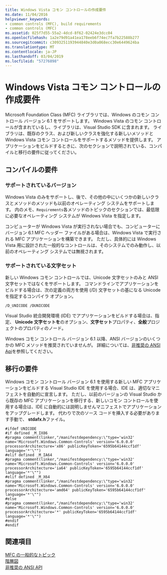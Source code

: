 ```yaml
---
title: Windows Vista コモン コントロールの作成要件
ms.date: 11/04/2016
helpviewer_keywords:
- common controls (MFC), build requirements
- common controls (MFC)
ms.assetid: 025f7d55-55a2-4dcd-8f62-02424e3dcc04
ms.openlocfilehash: 1a2e79d91a41ea178eeb6f74ec7fa7b22588b277
ms.sourcegitcommit: c3093251193944840e3d0a068ecc30e6449624ba
ms.translationtype: MT
ms.contentlocale: ja-JP
ms.lasthandoff: 03/04/2019
ms.locfileid: "57276898"
---
```

# <a name="build-requirements-for-windows-vista-common-controls"></a>Windows Vista コモン コントロールの作成要件

Microsoft Foundation Class (MFC) ライブラリでは、Windows のコモン コントロール バージョン 6.1 をサポートします。 Windows Vista のコモン コントロールが含まれているし、ライブラリは、Visual Studio SDK に含まれます。 ライブラリは、既存のクラス、および新しいクラスを強化する新しいメソッドと Windows Vista コモン コントロールをサポートするメソッドを提供します。 アプリケーションをビルドするときに、次のセクションで説明されている、コンパイルと移行の要件に従ってください。

## <a name="compilation-requirements"></a>コンパイルの要件

### <a name="supported-versions"></a>サポートされているバージョン

Windows Vista のみをサポートし、後で、その他の中にいくつかの新しいクラスとメソッドのメソッドも以前のオペレーティング システムをサポートします。 内のメモ、`Requirements`各メソッドのトピックのセクションでは、最低限に必要なオペレーティング システムが Windows Vista を指定します。

コンピューターが Windows Vista が実行されない場合でも、コンピューターにバージョン 6.1 MFC ヘッダー ファイルがある場合は、Windows Vista で実行される MFC アプリケーションを構築できます。 ただし、具体的には Windows Vista 用に設計された一般的なコントロールは、そのシステムでのみ動作し、以前のオペレーティング システムでは無視されます。

### <a name="supported-character-sets"></a>サポートされている文字セット

新しい Windows コモン コントロールでは、Unicode 文字セットのみと ANSI 文字セットではなくをサポートします。 コマンドラインでアプリケーションをビルドする場合は、次の定義の両方を使用 (/D) 文字セットの基になる Unicode を指定するコンパイラ オプション。

```
/D_UNICODE /DUNICODE
```

Visual Studio 統合開発環境 (IDE) でアプリケーションをビルドする場合は、指定、 **Unicode 文字セットを**のオプション、**文字セット**プロパティ、**全般**プロジェクトのプロパティのノード。

Windows コモン コントロール バージョン 6.1 以降、ANSI バージョンのいくつかの MFC メソッドを推奨されていませんが。 詳細については、[非推奨の ANSI Api](../mfc/deprecated-ansi-apis.md)を参照してください。

## <a name="migration-requirements"></a>移行の要件

Windows コモン コントロール バージョン 6.1 を使用する新しい MFC アプリケーションをビルドする Visual Studio IDE を使用する場合、IDE は、適切なマニフェストを自動的に宣言します。 ただし、以前のバージョンの Visual Studio から既存の MFC アプリケーションを移行する、新しいコモン コントロールを使用する場合は、IDE に自動的には説明しませんマニフェストでアプリケーションをアップグレードします。 代わりで次のソース コードを挿入する必要があります手動で、 **stdafx.h**ファイル。

```
#ifdef UNICODE
#if defined _M_IX86
#pragma comment(linker,"/manifestdependency:\"type='win32' name='Microsoft.Windows.Common-Controls' version='6.0.0.0' processorArchitecture='x86' publicKeyToken='6595b64144ccf1df' language='*'\"")
#elif defined _M_IA64
#pragma comment(linker,"/manifestdependency:\"type='win32' name='Microsoft.Windows.Common-Controls' version='6.0.0.0' processorArchitecture='ia64' publicKeyToken='6595b64144ccf1df' language='*'\"")
#elif defined _M_X64
#pragma comment(linker,"/manifestdependency:\"type='win32' name='Microsoft.Windows.Common-Controls' version='6.0.0.0' processorArchitecture='amd64' publicKeyToken='6595b64144ccf1df' language='*'\"")
#else
#pragma comment(linker,"/manifestdependency:\"type='win32' name='Microsoft.Windows.Common-Controls' version='6.0.0.0' processorArchitecture='*' publicKeyToken='6595b64144ccf1df' language='*'\"")
#endif
#endif
```

## <a name="see-also"></a>関連項目

[MFC の一般的なトピック](../mfc/general-mfc-topics.md)<br/>
[階層図](../mfc/hierarchy-chart.md)<br/>
[非推奨の ANSI API](../mfc/deprecated-ansi-apis.md)
